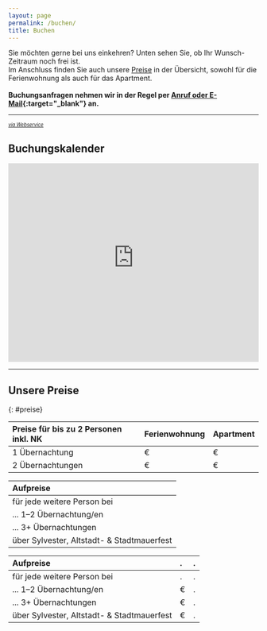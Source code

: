 ```yaml
---
layout: page
permalink: /buchen/
title: Buchen
---
```


Sie möchten gerne bei uns einkehren? Unten sehen Sie, ob Ihr Wunsch-Zeitraum noch frei ist.\
Im Anschluss finden Sie auch unsere [Preise](#preise) in der Übersicht, sowohl für die Ferienwohnung als auch für das Apartment.
<br/>
<br/>
**Buchungsanfragen nehmen wir in der Regel per [Anruf oder E-Mail](kontakt.md){:target="_blank"} an.**

***

<sup style="margin-top:2em" class="align-right"><sub><a href="https://www.belegungskalender-kostenlos.de/" target="_blank" rel="nofollow">*via Webservice*</a></sub></sup>
## Buchungskalender
<iframe width="100%" height="400" frameborder="0" loading="eager" referrerpolicy="no-referrer-when-downgrade" src="https://api.belegungskalender-kostenlos.de/kalender.php?   kid=42801" title="Belegungskalender"><p>Ihr Browser kann das Kalender-Frame leider nicht anzeigen. Um den Kalender zu sehen klicken Sie bitte hier: <a href="https://api.belegungskalender-kostenlos.de/kalender.php?kid=42801">https://api.belegungskalender-kostenlos.de/kalender.php?kid=42801</a></p></iframe>

***

## Unsere Preise
{: #preise}

| Preise für bis zu 2 Personen inkl. NK | Ferienwohnung | Apartment
|:-|:-|:-
| 1 Übernachtung | € | €
| 2 Übernachtungen | € | €

| Aufpreise
|:-
| für jede weitere Person bei
| ... 1–2 Übernachtung/en | €
| ... 3+ Übernachtungen | €
|über Sylvester, Altstadt- & Stadtmauerfest | €

| Aufpreise | . | .
|:-|:-|:-
| für jede weitere Person bei | . | .
| ... 1–2 Übernachtung/en | € | .
| ... 3+ Übernachtungen | € | .
|über Sylvester, Altstadt- & Stadtmauerfest | € | .


<!-- BEISPIEL-TABELLE

| Default aligned | Left aligned | Center aligned | Right aligned
|-|:-|:-:|-:
| First body part | Second cell | Third cell | fourth cell
| Second line |foo | **strong** | baz
| Third line |quux | baz | bar
|---
| Second body
| 2 line
|===
| Footer row

-->
